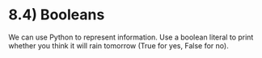 # 8.4) Booleans

We can use Python to represent information. Use a boolean literal to print
whether you think it will rain tomorrow (True for yes, False for no).
